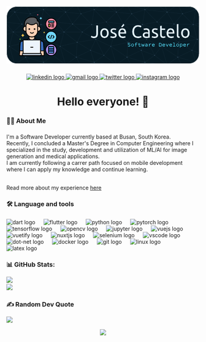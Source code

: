 <div align="center">
  <img height="150" src="jccb_header.png"  />
</div>

###

<div align="center">
  <a href="https://www.linkedin.com/in/jccb15/" target="_blank">
    <img src="https://img.shields.io/static/v1?message=LinkedIn&logo=linkedin&label=&color=0077B5&logoColor=white&labelColor=&style=for-the-badge" height="25" alt="linkedin logo"  />
  </a>
  <a href="mailto:jccb.15@gmail.com" target="_blank">
    <img src="https://img.shields.io/static/v1?message=Gmail&logo=gmail&label=&color=D14836&logoColor=white&labelColor=&style=for-the-badge" height="25" alt="gmail logo"  />
  </a>
  <a href="https://twitter.com/jccb15" target="_blank">
    <img src="https://img.shields.io/static/v1?message=Twitter&logo=twitter&label=&color=1DA1F2&logoColor=white&labelColor=&style=for-the-badge" height="25" alt="twitter logo"  />
  </a>
  <a href="https://www.instagram.com/jccb15/" target="_blank">
    <img src="https://img.shields.io/static/v1?message=Instagram&logo=instagram&label=&color=E4405F&logoColor=white&labelColor=&style=for-the-badge" height="25" alt="instagram logo"  />
  </a>
</div>

###

<h1 align="center">Hello everyone! 👋</h1>

###

<h3 align="left">👩‍💻  About Me</h3>

###

<p align="left">
  I'm a Software Developer currently based at Busan, South Korea. <br>
  Recently, I concluded a Master's Degree in Computer Engineering where I specialized in the study, development and utilization of ML/AI for image generation and medical applications.<br>
I am currently following a carrer path focused on mobile development where I can apply my knowledge and continue learning. <br><br>

  Read more about my experience [here]()
  

###

<h3 align="left">🛠 Language and tools</h3>

###

<div align="left">
  <img src="https://cdn.jsdelivr.net/gh/devicons/devicon/icons/dart/dart-original.svg" height="38" alt="dart logo"  />
  <img width="14" />
  <img src="https://cdn.jsdelivr.net/gh/devicons/devicon/icons/flutter/flutter-original.svg" height="38" alt="flutter logo"  />
  <img width="14" />
  <img src="https://cdn.jsdelivr.net/gh/devicons/devicon/icons/python/python-original.svg" height="38" alt="python logo"  />
  <img width="14" />
  <img src="https://cdn.jsdelivr.net/gh/devicons/devicon/icons/pytorch/pytorch-original.svg" height="38" alt="pytorch logo"  />
  <img width="14" />
  <img src="https://cdn.jsdelivr.net/gh/devicons/devicon/icons/tensorflow/tensorflow-original.svg" height="38" alt="tensorflow logo"  />
  <img width="14" />
  <img src="https://cdn.jsdelivr.net/gh/devicons/devicon/icons/opencv/opencv-original.svg" height="38" alt="opencv logo"  />
  <img width="14" />
  <img src="https://cdn.jsdelivr.net/gh/devicons/devicon/icons/jupyter/jupyter-original.svg" height="38" alt="jupyter logo"  />
  <img width="14" />
  <img src="https://cdn.jsdelivr.net/gh/devicons/devicon/icons/vuejs/vuejs-original.svg" height="38" alt="vuejs logo"  />
  <img width="14" />
  <img src="https://cdn.jsdelivr.net/gh/devicons/devicon/icons/vuetify/vuetify-original.svg" height="38" alt="vuetify logo"  />
  <img width="14" />
  <img src="https://cdn.jsdelivr.net/gh/devicons/devicon/icons/nuxtjs/nuxtjs-original.svg" height="38" alt="nuxtjs logo"  />
  <img width="14" />
  <img src="https://cdn.jsdelivr.net/gh/devicons/devicon/icons/selenium/selenium-original.svg" height="38" alt="selenium logo"  />
  <img width="14" />
  <img src="https://cdn.jsdelivr.net/gh/devicons/devicon/icons/vscode/vscode-original.svg" height="38" alt="vscode logo"  />
  <img width="14" />
  <img src="https://cdn.jsdelivr.net/gh/devicons/devicon/icons/dot-net/dot-net-original.svg" height="38" alt="dot-net logo"  />
  <img width="14" />
  <img src="https://cdn.jsdelivr.net/gh/devicons/devicon/icons/docker/docker-plain-wordmark.svg" height="38" alt="docker logo"  />
  <img width="14" />
  <img src="https://cdn.jsdelivr.net/gh/devicons/devicon/icons/git/git-original.svg" height="38" alt="git logo"  />
  <img width="14" />
  <img src="https://cdn.jsdelivr.net/gh/devicons/devicon/icons/linux/linux-original.svg" height="38" alt="linux logo"  />
  <img width="14" />
  <img src="https://cdn.jsdelivr.net/gh/devicons/devicon/icons/latex/latex-original.svg" height="38" alt="latex logo"  />
</div>

###



###


### 📊 GitHub Stats:
![](https://github-readme-streak-stats.herokuapp.com/?user=jccb15&theme=dark&hide_border=false)<br/>
![](https://github-readme-stats.vercel.app/api/top-langs/?username=jccb15&theme=dark&hide_border=false&include_all_commits=false&count_private=false&layout=compact)

### ✍️ Random Dev Quote

![](https://quotes-github-readme.vercel.app/api?type=horizontal&theme=dark)


<div align="center">
  <img src="https://visitcount.itsvg.in/api?id=jccb15&icon=0&color=0"  />
</div>

